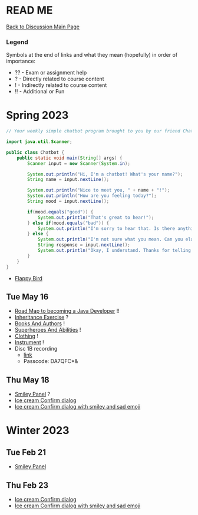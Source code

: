 # READ ME

[Back to Discussion Main Page](https://github.com/TejasViswa/PIC20A_Disc)
### Legend
Symbols at the end of links and what they mean (hopefully) in order of importance:
- ?? - Exam or assignment help
- ? - Directly related to course content
- ! - Indirectly related to course content
- !! - Additional or Fun

# Spring 2023
```java
// Your weekly simple chatbot program brought to you by our friend ChatGPT

import java.util.Scanner;

public class Chatbot {
    public static void main(String[] args) {
        Scanner input = new Scanner(System.in);

        System.out.println("Hi, I'm a chatbot! What's your name?");
        String name = input.nextLine();

        System.out.println("Nice to meet you, " + name + "!");
        System.out.println("How are you feeling today?");
        String mood = input.nextLine();

        if(mood.equals("good")) {
            System.out.println("That's great to hear!");
        } else if(mood.equals("bad")) {
            System.out.println("I'm sorry to hear that. Is there anything I can do to help?");
        } else {
            System.out.println("I'm not sure what you mean. Can you elaborate?");
            String response = input.nextLine();
            System.out.println("Okay, I understand. Thanks for telling me!");
        }
    }
}
```

- [Flappy Bird](https://github.com/TejasViswa/PIC20A_Disc/tree/main/FlappyBird)

## Tue May 16
- [Road Map to becoming a Java Developer](https://roadmap.sh/java) !!
- [Inheritance Exercise](InheritanceExercise.md) ?
- [Books And Authors](BooksAndAuthors.java) !
- [Superheroes And Abilities](SuperheroesAndAbilities.java) !
- [Clothing](Clothing.java) !
- [Instrument](Instrument.java) !
- Disc 1B recording
    - [link](https://ucla.zoom.us/rec/share/9DBjzfdw2-A0HVnxEj3l4QRtUnV7C2nT7q2JWULjakhR5kbl0tfRtFZVWgjRFpSH.wbrrpMJMmCzqZ5Qn)
    - Passcode: DA7QFC*& 


## Thu May 18
- [Smiley Panel](TestGUI.java) ?
- [Ice cream Confirm dialog](MyGUI.java)
- [Ice cream Confirm dialog with smiley and sad emoji](MyGUITest.java)

# Winter 2023
## Tue Feb 21
- [Smiley Panel](TestGUI.java)

## Thu Feb 23
- [Ice cream Confirm dialog](MyGUI.java)
- [Ice cream Confirm dialog with smiley and sad emoji](MyGUITest.java)
